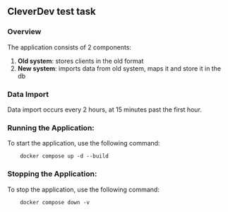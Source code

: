 ## CleverDev test task

### Overview

The application consists of 2 components:
1. __Old system__: stores clients in the old format
2. __New system__: imports data from old system, maps it and store it in the db

### Data Import
Data import occurs every 2 hours, at 15 minutes past the first hour.

### Running the Application:

To start the application, use the following command:
```shell
    docker compose up -d --build
```

### Stopping the Application:

To stop the application, use the following command:

```shell
    docker compose down -v
```